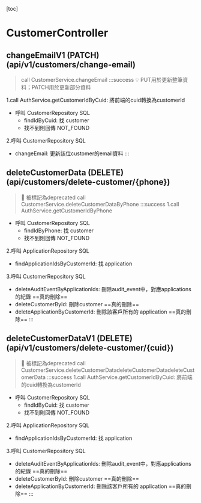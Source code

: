 
[toc]

# CustomerController
## changeEmailV1 (PATCH) (api/v1/customers/change-email)
> call CustomerService.changeEmail
:::success
:bulb: PUT用於更新整筆資料；PATCH用於更新部分資料 

1.call AuthService.getCustomerIdByCuid: 將前端的cuid轉換為customerId
- 呼叫 CustomerRepository SQL
    - findIdByCuid: 找 customer
    - 找不到則回傳 NOT_FOUND

2.呼叫 CustomerRepository SQL
- changeEmail: 更新該位customer的email資料
:::

## deleteCustomerData (DELETE) (api/customers/delete-customer/{phone})
> :no_entry_sign: 被標記為deprecated
> call CustomerService.deleteCustomerDataByPhone
:::success
1.call AuthService.getCustomerIdByPhone
- 呼叫 CustomerRepository SQL
    - findIdByPhone: 找 customer
    - 找不到則回傳 NOT_FOUND

2.呼叫 ApplicationRepository SQL
- findApplicationIdsByCustomerId: 找 application

3.呼叫 CustomerRepository SQL
- deleteAuditEventByApplicationIds: 刪除audit_event中，對應applications的紀錄 ==真的刪除==
- deleteCustomerById:  刪除customer ==真的刪除==
- deleteApplicationByCustomerId:  刪除該客戶所有的 application ==真的刪除==
:::

## deleteCustomerDataV1 (DELETE) (api/v1/customers/delete-customer/{cuid})
> :no_entry_sign: 被標記為deprecated
> call CustomerService.deleteCustomerDatadeleteCustomerDatadeleteCustomerData
:::success
1.call AuthService.getCustomerIdByCuid: 將前端的cuid轉換為customerId
- 呼叫 CustomerRepository SQL
    - findIdByCuid: 找 customer
    - 找不到則回傳 NOT_FOUND

2.呼叫 ApplicationRepository SQL
- findApplicationIdsByCustomerId: 找 application

3.呼叫 CustomerRepository SQL
- deleteAuditEventByApplicationIds: 刪除audit_event中，對應applications的紀錄 ==真的刪除==
- deleteCustomerById:  刪除customer ==真的刪除==
- deleteApplicationByCustomerId:  刪除該客戶所有的 application ==真的刪除==
:::